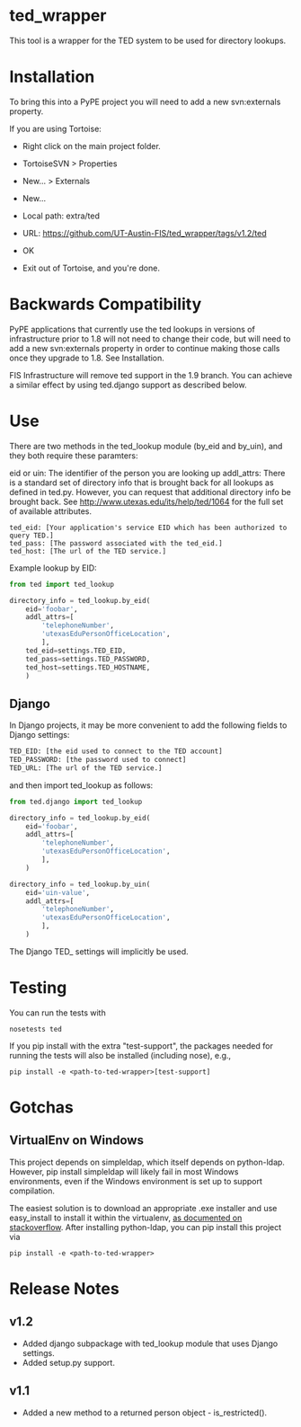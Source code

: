 ted_wrapper
===========

This tool is a wrapper for the TED system to be used for directory lookups.


Installation
============

To bring this into a PyPE project you will need to add a new svn:externals property.

If you are using Tortoise:
* Right click on the main project folder.
* TortoiseSVN > Properties
* New... > Externals
* New...
* Local path: extra/ted
* URL: https://github.com/UT-Austin-FIS/ted_wrapper/tags/v1.2/ted
* OK

* Exit out of Tortoise, and you're done.


Backwards Compatibility
=======================

PyPE applications that currently use the ted lookups in versions of infrastructure 
prior to 1.8 will not need to change their code, but will need to add a new svn:externals 
property in order to continue making those calls once they upgrade to 1.8. See Installation.

FIS Infrastructure will remove ted support in the 1.9 branch. You can achieve a 
similar effect by using ted.django support as described below.


Use
===

There are two methods in the ted_lookup module (by_eid and by_uin), and they both require 
these paramters:

eid or uin: The identifier of the person you are looking up
addl_attrs: There is a standard set of directory info that is brought back for all lookups
            as defined in ted.py. However, you can request that additional directory info 
            be brought back.  See http://www.utexas.edu/its/help/ted/1064 for the full set of 
            available attributes.

    ted_eid: [Your application's service EID which has been authorized to query TED.]
    ted_pass: [The password associated with the ted_eid.]
    ted_host: [The url of the TED service.]

Example lookup by EID:

```python
from ted import ted_lookup

directory_info = ted_lookup.by_eid(
    eid='foobar',
    addl_attrs=[
        'telephoneNumber',
        'utexasEduPersonOfficeLocation',
        ],
    ted_eid=settings.TED_EID,
    ted_pass=settings.TED_PASSWORD,
    ted_host=settings.TED_HOSTNAME,
    )
```

Django
------
In Django projects, it may be more convenient to add the following fields to Django
settings:

```python
TED_EID: [the eid used to connect to the TED account]
TED_PASSWORD: [the password used to connect]
TED_URL: [The url of the TED service.]
```

and then import ted_lookup as follows:

```python
from ted.django import ted_lookup

directory_info = ted_lookup.by_eid(
    eid='foobar',
    addl_attrs=[
        'telephoneNumber',
        'utexasEduPersonOfficeLocation',
        ],
    )

directory_info = ted_lookup.by_uin(
    eid='uin-value',
    addl_attrs=[
        'telephoneNumber',
        'utexasEduPersonOfficeLocation',
        ],
    )
```

The Django TED_ settings will implicitly be used.

Testing
=======
You can run the tests with 

    nosetests ted

If you pip install with the extra "test-support", the packages needed for running the 
tests will also be installed (including nose), e.g.,

    pip install -e <path-to-ted-wrapper>[test-support]

Gotchas
=======
VirtualEnv on Windows
---------------------
This project depends on simpleldap, which itself depends on python-ldap. However, pip install simpleldap will likely fail in most Windows environments, even if the Windows environment is set up to support compilation.

The easiest solution is to download an appropriate .exe installer and use easy_install 
to install it within the virtualenv, 
[as documented on stackoverflow](http://stackoverflow.com/questions/15918188/how-to-install-python-ldap-on-a-python-2-7-virtualenv-on-windows-without-compili). 
After installing python-ldap, you can pip install this project via

    pip install -e <path-to-ted-wrapper>

Release Notes
=============
v1.2
----
- Added django subpackage with ted_lookup module that uses Django settings. 
- Added setup.py support.

v1.1
----
- Added a new method to a returned person object - is_restricted().
